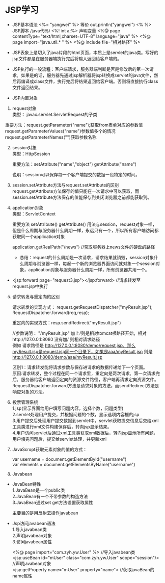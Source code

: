 # JSP学习

* JSP基本语法
          <%= "yangwei" %>  等价 out.println("yangwei")
          <% %>  JSP脚本  /java代码/
          <%! int a;%> 声明变量
          <%@ page contentType="text/html;charset=UTF-8" language="java" %>
          <%@ page import="java.util.* " %>
          <%@ include file="相对路径" %>

* JSP表象上是切入了java片段的html页面，本质上是servlet的java类。写好的jsp文件都是在服务器端执行完后将输入返回给客户端的。

* JSP执行的一般流程：客户端请求，服务器端判断是否是修改后的第一次请求，如果是的话，服务器先通过jsp解析器将jsp转换成servlet的java文件，然后再编译成class文件，执行完后将结果返回给客户端。否则将直接执行class文件返回结果。

* JSP内置对象


1. request对象 <br>  类型： javax.servlet.ServletRequest的子类

  重要方法：request.getParameter("name");获取from表单对应的参数值
  <br>request.getParameterValues("name")参数值多个的情况
  <br>request.getParameterNames("")获取参数名称


2. session对象 <br> 类型：HttpSession

   重要方法：setAttribute("name","object") getAttribute("name")

   说明：session可以保存每一个客户端提交的数据一段特定的时间。

3. session.setAttribute方法与request.setAttribute的区别   
   request.getAttribute方法保存的值只能在一次请求中可以获取，而session.setAttribute方法保存的值能保存到关闭浏览器之前都能获取到。

4. application对象<br> 类型：ServletContext

   重要方法 setAttribute() getAttribute() 用法与session，request对象一样，但是什么周期与服务器什么周期一样，永远只有一个，所以所有客户端访问都获取同一个application对象

   application.getRealPath("/news") //获取服务器上news文件的硬盘的路径


   * 总结：request的什么周期是一次请求，请求结果就销毁，session对象什么周期与浏览器一样，每起一个新的浏览器界面访问就对象一个session对象，application对象与服务器什么周期一样，所有浏览器共用一个。


  *  <jsp:forward page="request3.jsp"></jsp:forward>  //请求转发至request.jsp中执行

5. 请求转发与重定向的区别

   请求转发的实现方式： request.getRequestDispatcher("myResult.jsp");
   RequestDispatcher.forward(req,resp);

   重定向的实现方式：resp.sendRedirect("myResult.jsp")

   //参数说明： "/myResult.jsp" 加上/则是相对tomcat根路径开始，相对http://127.0.0.1:8080 没有加/ 则相对请求路径
   <br> 例如 请求路径是 http://127.0.0.1:8080/demo/request.jsp，那么myResult.jsp是request.jsp同一个目录下，如果是aaa/myResult.jsp 则是
   http://127.0.0.1:8080/demo/aaa/myResult.jsp

   区别1：请求转发能将请求参数与保存进请求的数据传递给下一个页面。
   <br>原因:请求转发，整个过程在同一个请求里，重定向是两次请求，第一次请求完后，服务器给客户端返回定向的资源文件路径，客户端再请求定向资源文件。
   RequestDispatcher.forward方法是请求对象的方法，而sendRedirect方法是响应对象的方法。

6. 投票管理系统<br>
   1.jsp(显示界面给用户填写问题内容，选择个数，问题类型) <br>
   2.servlet处理用户提交，并根据问题的个数，显示选项内容框的jsp<br>
   3.用户提交后处理用户提交数据到servlet中，servlet获取提交信息后交给xml工具类进行xml文件构建保存后，转向jsp显示结果。<br>
   4.用户访问servlet后通过xml工具类获取xml数据后，转向jsp显示所有问题，用户填完问题后，提交给servlet处理，并更新xml

7. JavaScropt获取元素对象的值的方式：<br>

   var username = document.getElementById("username")<br>
   var elements = document.getElementsByName("username")<br>

8. Javabean


* JavaBean特性<br>
  1.JavaBean是一个public类<br>
  2.JavaBean有一个不带参数的构造方法<br>
  3.JavaBean通过set get方法设置获取属性<br>

  主要目的是用反射去操作javabean

* Jsp访问javabean语法<br>
  1.导入javabean类<br>
  2.声明javabean对象<br>
  3.访问javabean属性

  <%@ page import="com.zyh.yw.User" %> //导入javabean类<br>
  <jsp:useBean id="mUser" class="com.zyh.yw.User" scope="session"/> //声明javabean对象<br>
  <jsp:getProperty name="mUser" property="name"> //获取javaBean的name属性

